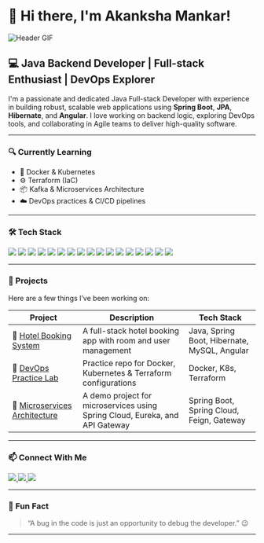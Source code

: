 # 👋 Hi there, I'm Akanksha Mankar!

![Header GIF](https://user-images.githubusercontent.com/18350557/176309783-0785949b-9127-417c-8b55-ab5a4333674e.gif)

## 💻 Java Backend Developer | Full-stack Enthusiast | DevOps Explorer

I'm a passionate and dedicated Java Full-stack Developer with experience in building robust, scalable web applications using **Spring Boot**, **JPA**, **Hibernate**, and **Angular**. I love working on backend logic, exploring DevOps tools, and collaborating in Agile teams to deliver high-quality software.

---

### 🔍 Currently Learning

- 🐳 Docker & Kubernetes
- ⚙️ Terraform (IaC)
- 📦 Kafka & Microservices Architecture
- ☁️ DevOps practices & CI/CD pipelines

---

### 🛠️ Tech Stack

<p align="left">
  <img src="https://img.shields.io/badge/Java-%23FF9800.svg?&style=for-the-badge&logo=java&logoColor=white" />
  <img src="https://img.shields.io/badge/Spring%20Boot-%236DB33F.svg?&style=for-the-badge&logo=spring-boot&logoColor=white" />
  <img src="https://img.shields.io/badge/Hibernate-%23568BC5.svg?&style=for-the-badge&logo=hibernate&logoColor=white" />
  <img src="https://img.shields.io/badge/Microservices-%23000000.svg?&style=for-the-badge&logo=microservices&logoColor=white" />
  <img src="https://img.shields.io/badge/Kafka-%23000000.svg?&style=for-the-badge&logo=apache-kafka&logoColor=white" />
  <img src="https://img.shields.io/badge/Docker-%230db7ed.svg?&style=for-the-badge&logo=docker&logoColor=white" />
  <img src="https://img.shields.io/badge/Kubernetes-%23326CE5.svg?&style=for-the-badge&logo=kubernetes&logoColor=white" />
  <img src="https://img.shields.io/badge/Terraform-%235835CC.svg?&style=for-the-badge&logo=terraform&logoColor=white" />
  <img src="https://img.shields.io/badge/MySQL-%234479A1.svg?&style=for-the-badge&logo=mysql&logoColor=white" />
  <img src="https://img.shields.io/badge/Postman-%23FF6C37.svg?&style=for-the-badge&logo=postman&logoColor=white" />
  <img src="https://img.shields.io/badge/Swagger-%2385EA2D.svg?&style=for-the-badge&logo=swagger&logoColor=white" />
  <img src="https://img.shields.io/badge/Maven-%23C71A36.svg?&style=for-the-badge&logo=apache-maven&logoColor=white" />
  <img src="https://img.shields.io/badge/HTML5-%23E34F26.svg?&style=for-the-badge&logo=html5&logoColor=white" />
  <img src="https://img.shields.io/badge/CSS3-%231572B6.svg?&style=for-the-badge&logo=css3&logoColor=white" />
  <img src="https://img.shields.io/badge/JSP-%23FFC837.svg?&style=for-the-badge&logo=jsp&logoColor=white" />
  <img src="https://img.shields.io/badge/JavaScript-%23F7DF1E.svg?&style=for-the-badge&logo=javascript&logoColor=black" />
  <img src="https://img.shields.io/badge/React-%2361DAFB.svg?&style=for-the-badge&logo=react&logoColor=white" />
</p>

---

### 🧪 Projects

Here are a few things I’ve been working on:

| Project | Description | Tech Stack |
|--------|-------------|------------|
| 🔗 [Hotel Booking System](https://github.com/Aquamankar/hotel-booking) | A full-stack hotel booking app with room and user management | Java, Spring Boot, Hibernate, MySQL, Angular |
| 🔗 [DevOps Practice Lab](https://github.com/Aquamankar/DockerLectures) | Practice repo for Docker, Kubernetes & Terraform configurations | Docker, K8s, Terraform |
| 🔗 [Microservices Architecture](https://github.com/Aquamankar/microservices-sample) | A demo project for microservices using Spring Cloud, Eureka, and API Gateway | Spring Boot, Spring Cloud, Feign, Gateway |

---

### 📫 Connect With Me

<p align="left">
  <a href="mailto:akankshamankar99@gmail.com">
    <img src="https://img.shields.io/badge/Gmail-%23D14836.svg?&style=for-the-badge&logo=gmail&logoColor=white" />
  </a>
  <a href="https://github.com/Aquamankar" target="_blank">
    <img src="https://img.shields.io/badge/GitHub-%23121011.svg?&style=for-the-badge&logo=github&logoColor=white" />
  </a>
  <a href="https://www.linkedin.com/in/akanksha-mankar" target="_blank">
    <img src="https://img.shields.io/badge/LinkedIn-%230077B5.svg?&style=for-the-badge&logo=linkedin&logoColor=white" />
  </a>
</p>

---

### 💬 Fun Fact

> “A bug in the code is just an opportunity to debug the developer.” 😉

---

